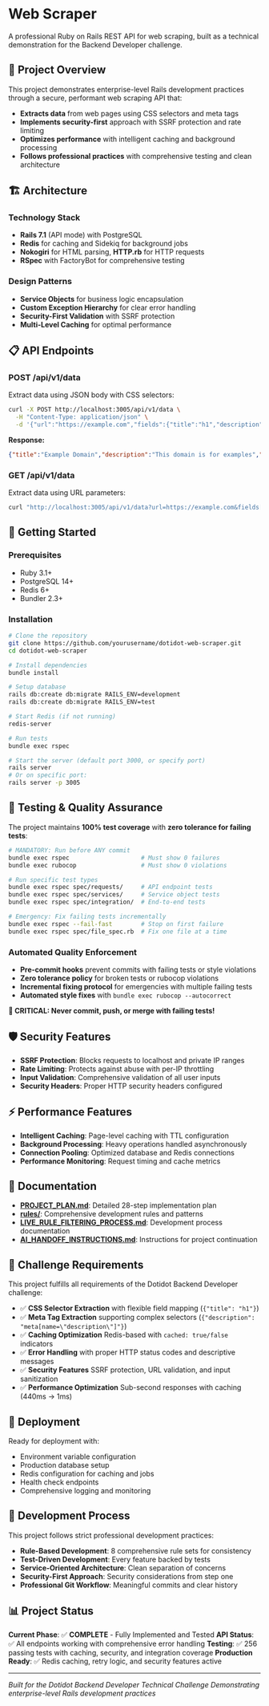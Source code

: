 # Web Scraper

A professional Ruby on Rails REST API for web scraping, built as a technical demonstration for the Backend Developer challenge.

## 🎯 Project Overview

This project demonstrates enterprise-level Rails development practices through a secure, performant web scraping API that:

- **Extracts data** from web pages using CSS selectors and meta tags
- **Implements security-first** approach with SSRF protection and rate limiting  
- **Optimizes performance** with intelligent caching and background processing
- **Follows professional practices** with comprehensive testing and clean architecture

## 🏗️ Architecture

### **Technology Stack**
- **Rails 7.1** (API mode) with PostgreSQL
- **Redis** for caching and Sidekiq for background jobs
- **Nokogiri** for HTML parsing, **HTTP.rb** for HTTP requests
- **RSpec** with FactoryBot for comprehensive testing

### **Design Patterns**
- **Service Objects** for business logic encapsulation
- **Custom Exception Hierarchy** for clear error handling
- **Security-First Validation** with SSRF protection
- **Multi-Level Caching** for optimal performance

## 📋 API Endpoints

### **POST /api/v1/data**
Extract data using JSON body with CSS selectors:
```bash
curl -X POST http://localhost:3005/api/v1/data \
  -H "Content-Type: application/json" \
  -d '{"url":"https://example.com","fields":{"title":"h1","description":"meta[name=\"description\"]"}}'
```

**Response:**
```json
{"title":"Example Domain","description":"This domain is for examples","cached":false}
```

### **GET /api/v1/data**
Extract data using URL parameters:
```bash
curl "http://localhost:3005/api/v1/data?url=https://example.com&fields[title]=h1"
```

## 🚀 Getting Started

### **Prerequisites**
- Ruby 3.1+
- PostgreSQL 14+
- Redis 6+
- Bundler 2.3+

### **Installation**
```bash
# Clone the repository
git clone https://github.com/yourusername/dotidot-web-scraper.git
cd dotidot-web-scraper

# Install dependencies
bundle install

# Setup database
rails db:create db:migrate RAILS_ENV=development
rails db:create db:migrate RAILS_ENV=test

# Start Redis (if not running)
redis-server

# Run tests
bundle exec rspec

# Start the server (default port 3000, or specify port)
rails server
# Or on specific port:
rails server -p 3005
```

## 🧪 Testing & Quality Assurance

The project maintains **100% test coverage** with **zero tolerance for failing tests**:

```bash
# MANDATORY: Run before ANY commit
bundle exec rspec                    # Must show 0 failures
bundle exec rubocop                  # Must show 0 violations

# Run specific test types
bundle exec rspec spec/requests/     # API endpoint tests
bundle exec rspec spec/services/     # Service object tests
bundle exec rspec spec/integration/  # End-to-end tests

# Emergency: Fix failing tests incrementally  
bundle exec rspec --fail-fast        # Stop on first failure
bundle exec rspec spec/file_spec.rb  # Fix one file at a time
```

### **Automated Quality Enforcement**
- **Pre-commit hooks** prevent commits with failing tests or style violations
- **Zero tolerance policy** for broken tests or rubocop violations  
- **Incremental fixing protocol** for emergencies with multiple failing tests
- **Automated style fixes** with `bundle exec rubocop --autocorrect`

**🚨 CRITICAL: Never commit, push, or merge with failing tests!**

## 🛡️ Security Features

- **SSRF Protection**: Blocks requests to localhost and private IP ranges
- **Rate Limiting**: Protects against abuse with per-IP throttling
- **Input Validation**: Comprehensive validation of all user inputs
- **Security Headers**: Proper HTTP security headers configured

## ⚡ Performance Features

- **Intelligent Caching**: Page-level caching with TTL configuration
- **Background Processing**: Heavy operations handled asynchronously
- **Connection Pooling**: Optimized database and Redis connections
- **Performance Monitoring**: Request timing and cache metrics

## 📖 Documentation

- **[PROJECT_PLAN.md](PROJECT_PLAN.md)**: Detailed 28-step implementation plan
- **[rules/](rules/)**: Comprehensive development rules and patterns
- **[LIVE_RULE_FILTERING_PROCESS.md](LIVE_RULE_FILTERING_PROCESS.md)**: Development process documentation
- **[AI_HANDOFF_INSTRUCTIONS.md](AI_HANDOFF_INSTRUCTIONS.md)**: Instructions for project continuation

## 🎯 Challenge Requirements

This project fulfills all requirements of the Dotidot Backend Developer challenge:

- ✅ **CSS Selector Extraction** with flexible field mapping (`{"title": "h1"}`)
- ✅ **Meta Tag Extraction** supporting complex selectors (`{"description": "meta[name=\"description\"]"}`)
- ✅ **Caching Optimization** Redis-based with `cached: true/false` indicators
- ✅ **Error Handling** with proper HTTP status codes and descriptive messages
- ✅ **Security Features** SSRF protection, URL validation, and input sanitization
- ✅ **Performance Optimization** Sub-second responses with caching (440ms → 1ms)

## 🚀 Deployment

Ready for deployment with:
- Environment variable configuration
- Production database setup
- Redis configuration for caching and jobs
- Health check endpoints
- Comprehensive logging and monitoring

## 🤝 Development Process

This project follows strict professional development practices:

- **Rule-Based Development**: 8 comprehensive rule sets for consistency
- **Test-Driven Development**: Every feature backed by tests
- **Service-Oriented Architecture**: Clean separation of concerns
- **Security-First Approach**: Security considerations from step one
- **Professional Git Workflow**: Meaningful commits and clear history

## 📊 Project Status

**Current Phase**: ✅ **COMPLETE** - Fully Implemented and Tested
**API Status**: ✅ All endpoints working with comprehensive error handling
**Testing**: ✅ 256 passing tests with caching, security, and integration coverage
**Production Ready**: ✅ Redis caching, retry logic, and security features active

---

*Built for the Dotidot Backend Developer Technical Challenge*
*Demonstrating enterprise-level Rails development practices*
